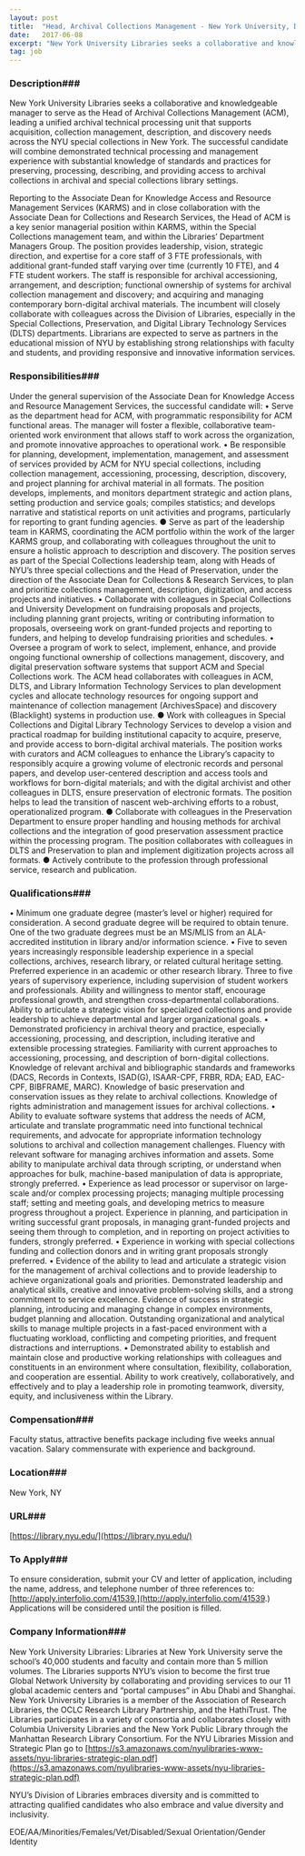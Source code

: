 ```yaml
---
layout: post
title:  "Head, Archival Collections Management - New York University, Division of Libraries"
date:   2017-06-08
excerpt: "New York University Libraries seeks a collaborative and knowledgeable manager to serve as the Head of Archival Collections Management (ACM), leading a unified archival technical processing unit that supports acquisition, collection management, description, and discovery needs across the NYU special collections in New York. The successful candidate will combine demonstrated..."
tag: job
---
```


### Description###

New York University Libraries seeks a collaborative and knowledgeable manager to serve as the Head of Archival Collections Management (ACM), leading a unified archival technical processing unit that supports acquisition, collection management, description, and discovery needs across the NYU special collections in New York. The successful candidate will combine demonstrated technical processing and management experience with substantial knowledge of standards and practices for preserving, processing, describing, and providing access to archival collections in archival and special collections library settings.

Reporting to the Associate Dean for Knowledge Access and Resource Management Services (KARMS) and in close collaboration with the Associate Dean for Collections and Research Services, the Head of ACM is a key senior managerial position within KARMS, within the Special Collections management team, and within the Libraries’ Department Managers Group. The position provides leadership, vision, strategic direction, and expertise for a core staff of 3 FTE professionals, with additional grant-funded staff varying over time (currently 10 FTE), and 4 FTE student workers. The staff is responsible for archival accessioning, arrangement, and description; functional ownership of systems for archival collection management and discovery; and acquiring and managing contemporary born-digital archival materials. The incumbent will closely collaborate with colleagues across the Division of Libraries, especially in the Special Collections, Preservation, and Digital Library Technology Services (DLTS) departments. Librarians are expected to serve as partners in the educational mission of NYU by establishing strong relationships with faculty and students, and providing responsive and innovative information services. 


### Responsibilities###

Under the general supervision of the Associate Dean for Knowledge Access and Resource Management Services, the successful candidate will:
•	Serve as the department head for ACM, with programmatic responsibility for ACM functional areas. The manager will foster a flexible, collaborative team-oriented work environment that allows staff to work across the organization, and promote innovative approaches to operational work.
•	Be responsible for planning, development, implementation, management, and assessment of services provided by ACM for NYU special collections, including collection management, accessioning, processing, description, discovery, and project planning for archival material in all formats. The position develops, implements, and monitors department strategic and action plans, setting production and service goals; compiles statistics; and develops narrative and statistical reports on unit activities and programs, particularly for reporting to grant funding agencies.
●	Serve as part of the leadership team in KARMS, coordinating the ACM portfolio within the work of the larger KARMS group, and collaborating with colleagues throughout the unit to ensure a holistic approach to description and discovery. The position serves as part of the Special Collections leadership team, along with Heads of NYU’s three special collections and the Head of Preservation, under the direction of the Associate Dean for Collections & Research Services, to plan and prioritize collections management, description, digitization, and access projects and initiatives.
•	Collaborate with colleagues in Special Collections and University Development on fundraising proposals and projects, including planning grant projects, writing or contributing information to proposals, overseeing work on grant-funded projects and reporting to funders, and helping to develop fundraising priorities and schedules.
•	Oversee a program of work to select, implement, enhance, and provide ongoing functional ownership of collections management, discovery, and digital preservation software systems that support ACM and Special Collections work. The ACM head collaborates with colleagues in ACM, DLTS, and Library Information Technology Services to plan development cycles and allocate technology resources for ongoing support and maintenance of collection management (ArchivesSpace) and discovery (Blacklight) systems in production use.
●	Work with colleagues in Special Collections and Digital Library Technology Services to develop a vision and practical roadmap for building institutional capacity to acquire, preserve, and provide access to born-digital archival materials. The position works with curators and ACM colleagues to enhance the Library’s capacity to responsibly acquire a growing volume of electronic records and personal papers, and develop user-centered description and access tools and workflows for born-digital materials; and with the digital archivist and other colleagues in DLTS, ensure preservation of electronic formats. The position helps to lead the transition of nascent web-archiving efforts to a robust, operationalized program.
●	Collaborate with colleagues in the Preservation Department to ensure proper handling and housing methods for archival collections and the integration of good preservation assessment practice within the processing program. The position collaborates with colleagues in DLTS and Preservation to plan and implement digitization projects across all formats. 
●	Actively contribute to the profession through professional service, research and publication.


### Qualifications###

•	Minimum one graduate degree (master’s level or higher) required for consideration. A second graduate degree will be required to obtain tenure. One of the two graduate degrees must be an MS/MLIS from an ALA-accredited institution in library and/or information science.
•	Five to seven years increasingly responsible leadership experience in a special collections, archives, research library, or related cultural heritage setting. Preferred experience in an academic or other research library. Three to five years of supervisory experience, including supervision of student workers and professionals. Ability and willingness to mentor staff, encourage professional growth, and strengthen cross-departmental collaborations. Ability to articulate a strategic vision for specialized collections and provide leadership to achieve departmental and larger organizational goals.
•	Demonstrated proficiency in archival theory and practice, especially accessioning, processing, and description, including iterative and extensible processing strategies. Familiarity with current approaches to accessioning, processing, and description of born-digital collections. Knowledge of relevant archival and bibliographic standards and frameworks (DACS, Records in Contexts, ISAD(G), ISAAR-CPF, FRBR, RDA; EAD, EAC-CPF, BIBFRAME, MARC). Knowledge of basic preservation and conservation issues as they relate to archival collections. Knowledge of rights administration and management issues for archival collections.
•	Ability to evaluate software systems that address the needs of ACM, articulate and translate programmatic need into functional technical requirements, and advocate for appropriate information technology solutions to archival and collection management challenges. Fluency with relevant software for managing archives information and assets. Some ability to manipulate archival data through scripting, or understand when approaches for bulk, machine-based manipulation of data is appropriate, strongly preferred.
•	Experience as lead processor or supervisor on large-scale and/or complex processing projects; managing multiple processing staff; setting and meeting goals, and developing metrics to measure progress throughout a project. Experience in planning, and participation in writing successful grant proposals, in managing grant-funded projects and seeing them through to completion, and in reporting on project activities to funders, strongly preferred. 
•	Experience in working with special collections funding and collection donors and in writing grant proposals strongly preferred.
•	Evidence of the ability to lead and articulate a strategic vision for the management of archival collections and to provide leadership to achieve organizational goals and priorities. Demonstrated leadership and analytical skills, creative and innovative problem-solving skills, and a strong commitment to service excellence. Evidence of success in strategic planning, introducing and managing change in complex environments, budget planning and allocation.  Outstanding organizational and analytical skills to manage multiple projects in a fast-paced environment with a fluctuating workload, conflicting and competing priorities, and frequent distractions and interruptions. 
•	Demonstrated ability to establish and maintain close and productive working relationships with colleagues and constituents in an environment where consultation, flexibility, collaboration, and cooperation are essential. Ability to work creatively, collaboratively, and effectively and to play a leadership role in promoting teamwork, diversity, equity, and inclusiveness within the Library.


### Compensation###

Faculty status, attractive benefits package including five weeks annual vacation. Salary commensurate with experience and background. 


### Location###

New York, NY


### URL###

[https://library.nyu.edu/](https://library.nyu.edu/)

### To Apply###

To ensure consideration, submit your CV and letter of application, including the name, address, and telephone number of three references to: [http://apply.interfolio.com/41539.](http://apply.interfolio.com/41539.) Applications will be considered until the position is filled. 


### Company Information###

New York University Libraries:  Libraries at New York University serve the school’s 40,000 students and faculty and contain more than 5 million volumes. The Libraries supports NYU’s vision to become the first true Global Network University by collaborating and providing services to our 11 global academic centers and “portal campuses” in Abu Dhabi and Shanghai.   New York University Libraries is a member of the Association of Research Libraries, the OCLC Research Library Partnership, and the HathiTrust. The Libraries participates in a variety of consortia and collaborates closely with Columbia University Libraries and the New York Public Library through the Manhattan Research Library Consortium. For the NYU Libraries Mission and Strategic Plan go to [https://s3.amazonaws.com/nyulibraries-www-assets/nyu-libraries-strategic-plan.pdf](https://s3.amazonaws.com/nyulibraries-www-assets/nyu-libraries-strategic-plan.pdf)

NYU’s Division of Libraries embraces diversity and is committed to attracting qualified candidates who also embrace and value diversity and inclusivity.

EOE/AA/Minorities/Females/Vet/Disabled/Sexual Orientation/Gender Identity



